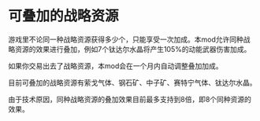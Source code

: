 # 可叠加的战略资源

游戏里不论同一种战略资源获得多少个，只能享受一次加成。本mod允许同种战略资源的效果进行叠加，例如7个钛达尔水晶将产生105%的动能武器伤害加成。

如果你交易出去了战略资源，本mod会在一个月内自动调整叠加加成。

目前可叠加的战略资源有萦戈气体、钢石矿、中子矿、赛特宁气体、钛达尔水晶。


由于技术原因，同种战略资源的叠加效果目前最多支持到8倍，即8个同种资源的效果。
